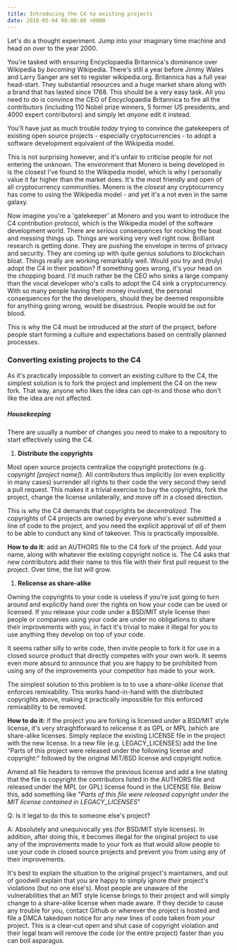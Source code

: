```yaml
---
title: Introducing the C4 to existing projects
date: 2018-05-04 00:00:00 +0000
---
```

Let's do a thought experiment. Jump into your imaginary time machine and head on over to the year 2000.

You're tasked with ensuring Encyclopaedia Britannica's dominance over Wikipedia by _becoming_ Wikipedia. There's still a year before Jimmy Wales and Larry Sanger are set to register wikipedia.org. Britannica has a full year head-start. They substantial resources and a huge market share along with a brand that has lasted since 1768. This should be a very easy task. All you need to do is convince the CEO of Encyclopaedia Britannica to fire all the contributors (including 110 Nobel prize winners, 5 former US presidents, and 4000 expert contributors) and simply let _anyone_ edit it instead.

You'll have just as much trouble _today_ trying to convince the gatekeepers of existing open source projects - especially cryptocurrencies - to adopt a software development equivalent of the Wikipedia model.

This is not surprising however, and it's unfair to criticise people for not entering the unknown. The environment that Monero is being developed in is the closest I've found to the Wikipedia model, which is why I personally value it far higher than the market does. It's the most friendly and open of all cryptocurrency communities. Monero is the _closest_ any cryptocurrency has come to using the Wikipedia model - and yet it's a not even in the same galaxy.

Now imagine you're a 'gatekeeper' at Monero and you want to introduce the C4 contribution protocol, which is the Wikipedia model of the software development world. There are _serious_ consequences for rocking the boat and messing things up. Things are working very well right now. Brilliant research is getting done. They are pushing the envelope in terms of privacy and security. They are coming up with quite genius solutions to blockchain bloat. Things really are working remarkably well. Would _you_ try and (truly) adopt the C4 in their position? If something goes wrong, it's your head on the chopping board. I'd much rather be the CEO who sinks a large company than the vocal developer who's calls to adopt the C4 sink a cryptocurrency. With so many people having their money involved, the personal consequences for the the developers, should they be deemed responsible for anything going wrong, would be disastrous.  People would be out for blood.

This is why the C4 must be introduced at the _start_ of the project, before people start forming a culture and expectations based on centrally planned processes.

### Converting existing projects to the C4

As it's practically impossible to convert an existing culture to the C4, the simplest solution is to fork the project and implement the C4 on the new fork. That way, anyone who likes the idea can opt-in and those who don't like the idea are not affected.

##### Housekeeping

There are usually a number of changes you need to make to a repository to start effectively using the C4.

1. **Distribute the copyrights**

Most open source projects centralize the copyright protections (e.g. _copyright \[project name\]_). All contributors thus implicitly (or even explicitly in many cases) surrender all rights to their code the very second they send a pull request. This makes it a trivial exercise to buy the copyrights, fork the project, change the license unilaterally, and move off in a closed direction.

This is why the C4 demands that copyrights be _decentralized_. The copyrights of C4 projects are owned by everyone who's ever submitted a line of code to the project, and you need the explicit approval of _all_ of them to be able to conduct any kind of takeover. This is practically impossible.

**How to do it:** add an AUTHORS file to the C4 fork of the project. Add your name, along with whatever the existing copyright notice is. The C4 asks that new contributors add their name to this file with their first pull request to the project. Over time, the list will grow.

1. **Relicense as share-alike**

Owning the copyrights to your code is useless if you're just going to turn around and explicitly hand over the rights on how your code can be used or licensed. If you release your code under a BSD/MIT style license then people or companies using your code are under no obligations to share their improvements with you, in fact it's trivial to make it illegal for you to use anything they develop on top of your code.

It seems rather silly to write code, then invite people to fork it for use in a closed source product that directly competes with your own work. It seems even more absurd to announce that you are happy to be prohibited from using any of the improvements your competitor has made to your work.

The simplest solution to this problem is to to use a _share-alike license_ that enforces remixability. This works hand-in-hand with the distributed copyrights  above, making it practically impossible for this enforced remixability to be removed.

**How to do it:** if the project you are forking is licensed under a BSD/MIT style license, it's very straightforward to relicense it as GPL or MPL (which are share-alike licenses. Simply replace the existing LICENSE file in the project with the new license. In a new file (e.g. LEGACY_LICENSES) add the line "Parts of this project were released under the following license and copyright:" followed by the original MIT/BSD license and copyright notice.

Amend all file headers to remove the previous license and add a line stating that the file is copyright the contributors listed in the AUTHORS file and released under the MPL (or GPL) license found in the LICENSE file. Below this, add something like "_Parts of this file were released copyright <original copyright name> under the MIT license contained in LEGACY_LICENSES_"

Q: Is it legal to do this to someone else's project?

A: Absolutely and unequivocally yes (for BSD/MIT style licenses). In addition, after doing this, it becomes illegal for the original project to use any of the improvements made to your fork as that would allow people to use your code in closed source projects and prevent you from using any of their improvements.

It's best to explain the situation to the original project's maintainers, and out of goodwill explain that you are happy to simply ignore _their_ project's violations (but no one else's). Most people are unaware of the vulnerabilities that an MIT style license brings to their project and will simply change to a share-alike license when made aware. If they decide to cause any trouble for you, contact Github or wherever the project is hosted and file a DMCA takedown notice for any _new_ lines of code taken from _your_ project. This is a clear-cut open and shut case of copyright violation and their legal team will remove the code (or the entire project) faster than you can boil asparagus.